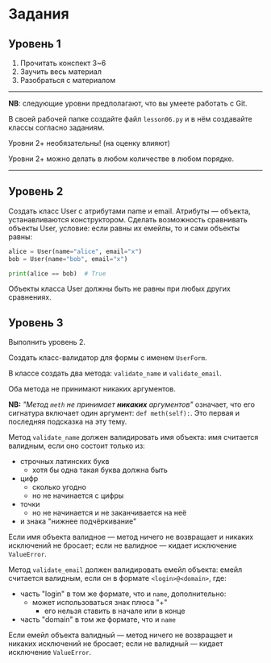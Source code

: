 # Задания

## Уровень 1

1. Прочитать конспект 3~6
1. Заучить весь материал
1. Разобраться с материалом

---

**NB**: следующие уровни предполагают, что вы умеете работать с Git.

В своей рабочей папке создайте файл `lesson06.py` и в нём создавайте классы согласно заданиям.

Уровни 2+ необязательны! (на оценку влияют)

Уровни 2+ можно делать в любом количестве в любом порядке.

---

## Уровень 2

Создать класс User c атрибутами name и email. Атрибуты — объекта, устанавливаются конструктором.
Сделать возможность сравнивать объекты User, условие: если равны их емейлы, то и сами объекты равны:

```python
alice = User(name="alice", email="x")
bob = User(name="bob", email="x")

print(alice == bob)  # True
```

Объекты класса User должны быть не равны при любых других сравнениях.

## Уровень 3

Выполнить уровень 2.

Создать класс-валидатор для формы с именем `UserForm`.

В классе создать два метода: `validate_name` и `validate_email`.

Оба метода не принимают никаких аргументов.

**NB:** *"Метод `meth` не принимает **никаких** аргументов"* означает, что его сигнатура включает один аргумент: `def meth(self):`. Это первая и последняя подсказка на эту тему.

Метод `validate_name` должен валидировать имя объекта:
имя считается валидным, если оно состоит только из:
- строчных латинских букв
  - хотя бы одна такая буква должна быть
- цифр
  - сколько угодно
  - но не начинается с цифры
- точки
  - но не начинается и не заканчивается на неё
- и знака "нижнее подчёркивание"

Если имя объекта валидное — метод ничего не возвращает и никаких исключений не бросает; если не валидное — кидает исключение `ValueError`.

Метод `validate_email` должен валидировать емейл объекта:
емейл считается валидным, если он в формате `<login>@<domain>`, где:
- часть "login" в том же формате, что и `name`, дополнительно:
  - может использоваться знак плюса "+"
    - его нельзя ставить в начале или в конце
- часть "domain" в том же формате, что и `name`

Если емейл объекта валидный — метод ничего не возвращает и никаких исключений не бросает; если не валидный — кидает исключение `ValueError`.
